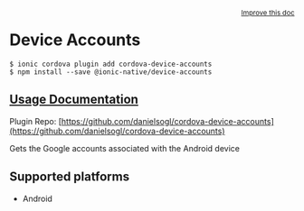 <a style="float:right;font-size:12px;" href="http://github.com/ionic-team/ionic-native/edit/master/src/@ionic-native/plugins/device-accounts/index.ts#L12">
  Improve this doc
</a>

# Device Accounts

```
$ ionic cordova plugin add cordova-device-accounts
$ npm install --save @ionic-native/device-accounts
```

## [Usage Documentation](https://ionicframework.com/docs/native/device-accounts/)

Plugin Repo: [https://github.com/danielsogl/cordova-device-accounts](https://github.com/danielsogl/cordova-device-accounts)

Gets the Google accounts associated with the Android device

## Supported platforms
- Android



